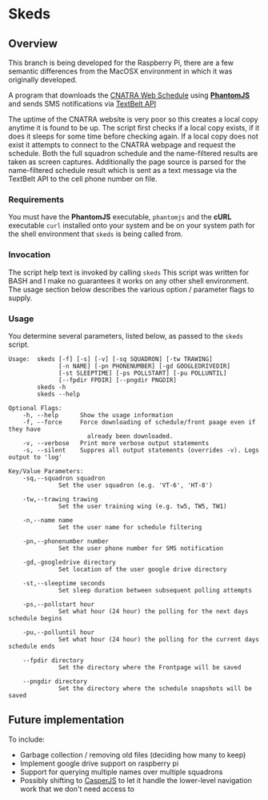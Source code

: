 # Skeds

## Overview
This branch is being developed for the Raspberry Pi, there are a few semantic differences from the MacOSX environment in which it was originally developed.

A program that downloads the [CNATRA Web Schedule](http://www.cnatra.navy.mil/scheds/) using [**PhantomJS**](http://phantomjs.org/) and sends SMS notifications via [TextBelt API](http://textbelt.com/)

The uptime of the CNATRA website is very poor so this creates a local copy anytime it is found to be up. The script first checks if a local copy exists, if it does it sleeps for some time before checking again. If a local copy does not exist it attempts to connect to the CNATRA webpage and request the schedule. Both the full squadron schedule and the name-filtered results are taken as screen captures. Additionally the page source is parsed for the name-filtered schedule result which is sent as a text message via the TextBelt API to the cell phone number on file.

### Requirements
You must have the **PhantomJS** executable, ```phantomjs``` and the **cURL** executable ```curl``` installed onto your system and be on your system path for the shell environment that ```skeds``` is being called from.

### Invocation
The script help text is invoked by calling ```skeds``` This script was written for BASH and I make no guarantees it works on any other shell environment. The usage section below describes the various option / parameter flags to supply.

### Usage
You determine several parameters, listed below, as passed to the ```skeds``` script.
```
Usage:  skeds [-f] [-s] [-v] [-sq SQUADRON] [-tw TRAWING]
              [-n NAME] [-pn PHONENUMBER] [-gd GOOGLEDRIVEDIR]
              [-st SLEEPTIME] [-ps POLLSTART] [-pu POLLUNTIL]
              [--fpdir FPDIR] [--pngdir PNGDIR]
        skeds -h
        skeds --help

Optional Flags:
    -h, --help      Show the usage information
    -f, --force     Force downloading of schedule/front paage even if they have
                      already been downloaded.
    -v, --verbose   Print more verbose output statements
    -s, --silent    Suppres all output statements (overrides -v). Logs output to 'log'

Key/Value Parameters:
    -sq,--squadron squadron
              Set the user squadron (e.g. 'VT-6', 'HT-8')

    -tw,--trawing trawing
              Set the user training wing (e.g. tw5, TW5, TW1)

    -n,--name name
              Set the user name for schedule filtering

    -pn,--phonenumber number
              Set the user phone number for SMS notification

    -gd,-googledrive directory
              Set location of the user google drive directory

    -st,--sleeptime seconds
              Set sleep duration between subsequent polling attempts

    -ps,--pollstart hour
              Set what hour (24 hour) the polling for the next days schedule begins

    -pu,--polluntil hour
              Set what hour (24 hour) the polling for the current days schedule ends

    --fpdir directory
              Set the directory where the Frontpage will be saved

    --pngdir directory
              Set the directory where the schedule snapshots will be saved
```

## Future implementation
 To include:
 - Garbage collection / removing old files (deciding how many to keep)
 - Implement google drive support on raspberry pi
 - Support for querying multiple names over multiple squadrons
 - Possibly shifting to [CasperJS](http://www.casperjs.org) to let it handle the lower-level navigation work that we don't need access to
